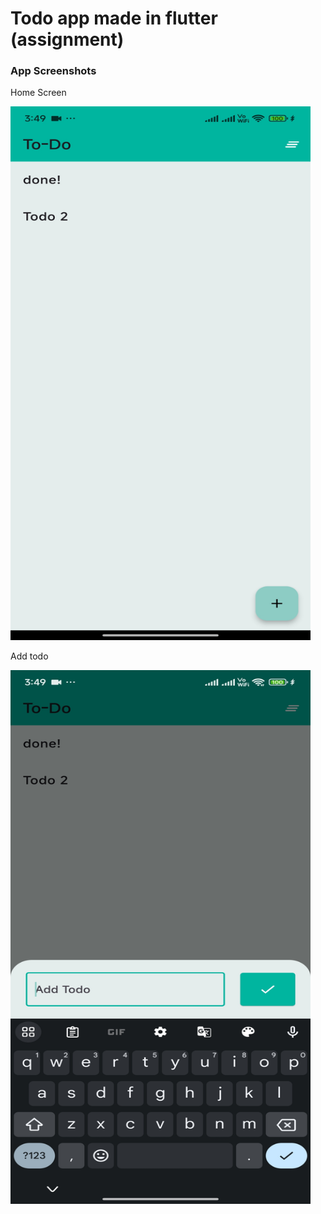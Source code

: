 # Todo app made in flutter (assignment)
### App Screenshots
<p>Home Screen</p>
<img src ="https://github.com/soumilj94/flutter-todo-test/blob/main/demo/home_screen.jpg" style="width:480px;height:854px;">
<p>Add todo</p>
<img src ="https://github.com/soumilj94/flutter-todo-test/blob/main/demo/add_todo.jpg" style="width:480px;height:854px;">
